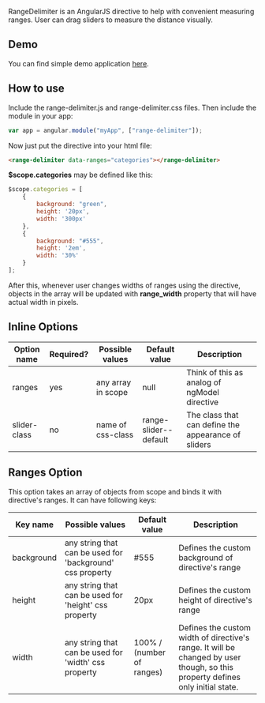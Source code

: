 RangeDelimiter is an AngularJS directive to help with convenient measuring ranges. User can drag sliders to measure the distance visually.

## Demo

You can find simple demo application [here](http://iktash.github.io/range-delimiter).

## How to use

Include the range-delimiter.js and range-delimiter.css files. Then include the module in your app:

```javascript
var app = angular.module("myApp", ["range-delimiter"]);
```

Now just put the directive into your html file:

```html
<range-delimiter data-ranges="categories"></range-delimiter>
```

**$scope.categories** may be defined like this:

```javascript
$scope.categories = [
    {
        background: "green",
        height: '20px',
        width: '300px'
    },
    {
        background: "#555",
        height: '2em',
        width: '30%'
    }
];
```

After this, whenever user changes widths of ranges using the directive, objects in the array will be updated with **range_width** property that will have actual width in pixels.

## Inline Options

| Option name | Required? | Possible values | Default value | Description |
| ----------- | --------- | --------------- | ------------- | ----------- |
| ranges      | yes       | any array in scope | null | Think of this as analog of ngModel directive |
| slider-class | no | name of css-class | range-slider--default | The class that can define the appearance of sliders

## Ranges Option

This option takes an array of objects from scope and binds it with directive's ranges. It can have following keys:

| Key name | Possible values | Default value | Description |
| -------- | --------------- | ------------- | ----------- |
| background | any string that can be used for 'background' css property | #555 | Defines the custom background of directive's range |
| height | any string that can be used for 'height' css property | 20px | Defines the custom height of directive's range |
| width | any string that can be used for 'width' css property | 100% / (number of ranges) | Defines the custom width of directive's range. It will be changed by user though, so this property defines only initial state. |
